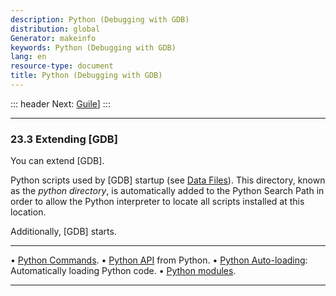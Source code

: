 ```yaml
---
description: Python (Debugging with GDB)
distribution: global
Generator: makeinfo
keywords: Python (Debugging with GDB)
lang: en
resource-type: document
title: Python (Debugging with GDB)
---
```

::: header
Next: [Guile](Guile.html#Guile)]
:::

---

### 23.3 Extending [GDB]

You can extend [GDB].

Python scripts used by [GDB] startup (see [Data Files](Data-Files.html#Data-Files)). This directory, known as the *python directory*, is automatically added to the Python Search Path in order to allow the Python interpreter to locate all scripts installed at this location.

Additionally, [GDB] starts.

---

• [Python Commands](Python-Commands.html#Python-Commands).
• [Python API](Python-API.html#Python-API) from Python.
• [Python Auto-loading](Python-Auto_002dloading.html#Python-Auto_002dloading):        Automatically loading Python code.
• [Python modules](Python-modules.html#Python-modules).

---
